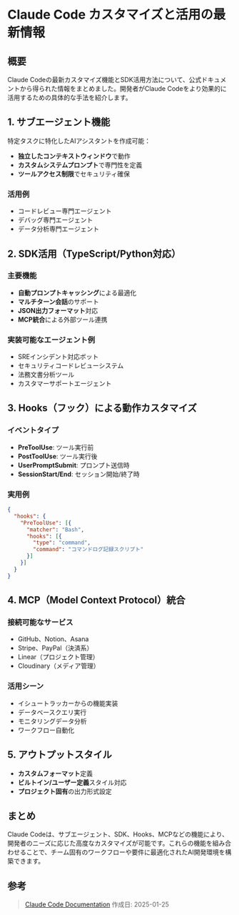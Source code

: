 # Claude Code カスタマイズと活用の最新情報

## 概要
Claude Codeの最新カスタマイズ機能とSDK活用方法について、公式ドキュメントから得られた情報をまとめました。開発者がClaude Codeをより効果的に活用するための具体的な手法を紹介します。

## 1. サブエージェント機能
特定タスクに特化したAIアシスタントを作成可能：
- **独立したコンテキストウィンドウ**で動作
- **カスタムシステムプロンプト**で専門性を定義
- **ツールアクセス制限**でセキュリティ確保

### 活用例
- コードレビュー専門エージェント
- デバッグ専門エージェント
- データ分析専門エージェント

## 2. SDK活用（TypeScript/Python対応）
### 主要機能
- **自動プロンプトキャッシング**による最適化
- **マルチターン会話**のサポート
- **JSON出力フォーマット**対応
- **MCP統合**による外部ツール連携

### 実装可能なエージェント例
- SREインシデント対応ボット
- セキュリティコードレビューシステム
- 法務文書分析ツール
- カスタマーサポートエージェント

## 3. Hooks（フック）による動作カスタマイズ
### イベントタイプ
- **PreToolUse**: ツール実行前
- **PostToolUse**: ツール実行後
- **UserPromptSubmit**: プロンプト送信時
- **SessionStart/End**: セッション開始/終了時

### 実用例
```json
{
  "hooks": {
    "PreToolUse": [{
      "matcher": "Bash",
      "hooks": [{
        "type": "command",
        "command": "コマンドログ記録スクリプト"
      }]
    }]
  }
}
```

## 4. MCP（Model Context Protocol）統合
### 接続可能なサービス
- GitHub、Notion、Asana
- Stripe、PayPal（決済系）
- Linear（プロジェクト管理）
- Cloudinary（メディア管理）

### 活用シーン
- イシュートラッカーからの機能実装
- データベースクエリ実行
- モニタリングデータ分析
- ワークフロー自動化

## 5. アウトプットスタイル
- **カスタムフォーマット**定義
- **ビルトイン/ユーザー定義**スタイル対応
- **プロジェクト固有**の出力形式設定

## まとめ
Claude Codeは、サブエージェント、SDK、Hooks、MCPなどの機能により、開発者のニーズに応じた高度なカスタマイズが可能です。これらの機能を組み合わせることで、チーム固有のワークフローや要件に最適化されたAI開発環境を構築できます。

## 参考
> [Claude Code Documentation](https://docs.anthropic.com/en/docs/claude-code)
> 作成日: 2025-01-25